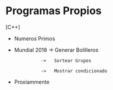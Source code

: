 # Programas Propios

[C++]

- Numeros Primos

- Mundial 2018  ->   Generar Bolilleros

                ->   Sortear Grupos

                ->   Mostrar condicionado

- Proxiammente